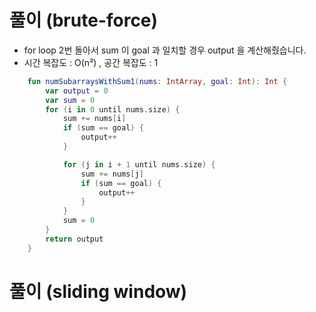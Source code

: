 





# 풀이 (brute-force)

- for loop 2번 돌아서 sum 이 goal 과 일치할 경우 output 을 계산해줬습니다.
- 시간 복잡도 : O(n²) , 공간 복잡도 : 1

```kotlin
    fun numSubarraysWithSum1(nums: IntArray, goal: Int): Int {
        var output = 0
        var sum = 0
        for (i in 0 until nums.size) {
            sum += nums[i]
            if (sum == goal) {
                output++
            }

            for (j in i + 1 until nums.size) {
                sum += nums[j]
                if (sum == goal) {
                    output++
                }
            }
            sum = 0
        }
        return output
    }
```





# 풀이 (sliding window)